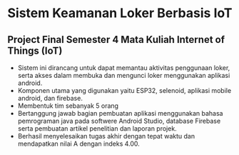 # Sistem Keamanan Loker Berbasis IoT

## Project Final Semester 4 Mata Kuliah Internet of Things (IoT)
- Sistem ini dirancang untuk dapat memantau aktivitas penggunaan loker, serta akses dalam membuka dan mengunci loker menggunakan aplikasi android.
- Komponen utama yang digunakan yaitu ESP32, selenoid, aplikasi mobile android, dan firebase.
- Membentuk tim sebanyak 5 orang
- Bertanggung jawab bagian pembuatan aplikasi menggunakan bahasa pemrograman java pada softwere Android Studio, database Firebase serta pembuatan artikel penelitian dan laporan projek.
- Berhasil menyelesaikan tugas akhir dengan tepat waktu dan mendapatkan nilai A dengan indeks 4.00.

